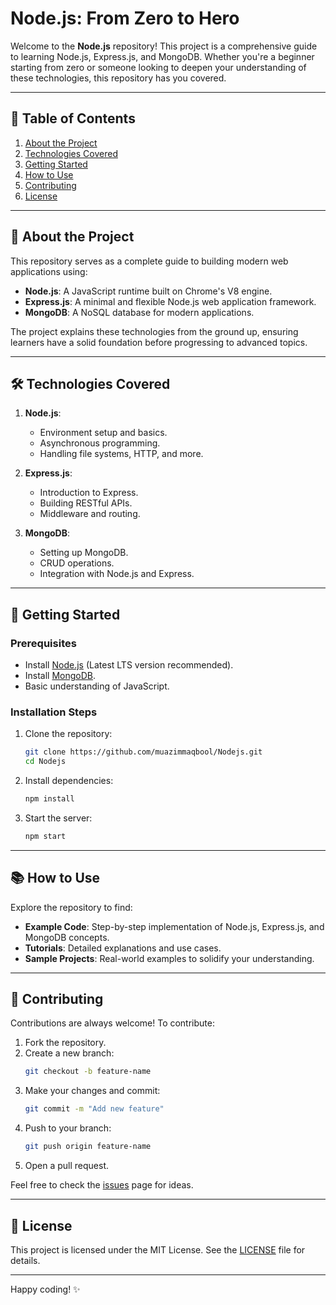 # Node.js: From Zero to Hero

Welcome to the **Node.js** repository! This project is a comprehensive guide to learning Node.js, Express.js, and MongoDB. Whether you're a beginner starting from zero or someone looking to deepen your understanding of these technologies, this repository has you covered.

---

## 📖 Table of Contents
1. [About the Project](#about-the-project)
2. [Technologies Covered](#technologies-covered)
3. [Getting Started](#getting-started)
4. [How to Use](#how-to-use)
5. [Contributing](#contributing)
6. [License](#license)

---

## 📜 About the Project

This repository serves as a complete guide to building modern web applications using:
- **Node.js**: A JavaScript runtime built on Chrome's V8 engine.
- **Express.js**: A minimal and flexible Node.js web application framework.
- **MongoDB**: A NoSQL database for modern applications.

The project explains these technologies from the ground up, ensuring learners have a solid foundation before progressing to advanced topics.

---

## 🛠️ Technologies Covered

1. **Node.js**:
   - Environment setup and basics.
   - Asynchronous programming.
   - Handling file systems, HTTP, and more.

2. **Express.js**:
   - Introduction to Express.
   - Building RESTful APIs.
   - Middleware and routing.

3. **MongoDB**:
   - Setting up MongoDB.
   - CRUD operations.
   - Integration with Node.js and Express.

---

## 🚀 Getting Started

### Prerequisites
- Install [Node.js](https://nodejs.org/) (Latest LTS version recommended).
- Install [MongoDB](https://www.mongodb.com/try/download/community).
- Basic understanding of JavaScript.

### Installation Steps
1. Clone the repository:
   ```bash
   git clone https://github.com/muazimmaqbool/Nodejs.git
   cd Nodejs
   ```

2. Install dependencies:
   ```bash
   npm install
   ```

3. Start the server:
   ```bash
   npm start
   ```

---

## 📚 How to Use

Explore the repository to find:
- **Example Code**: Step-by-step implementation of Node.js, Express.js, and MongoDB concepts.
- **Tutorials**: Detailed explanations and use cases.
- **Sample Projects**: Real-world examples to solidify your understanding.

---

## 🤝 Contributing

Contributions are always welcome! To contribute:
1. Fork the repository.
2. Create a new branch:
   ```bash
   git checkout -b feature-name
   ```
3. Make your changes and commit:
   ```bash
   git commit -m "Add new feature"
   ```
4. Push to your branch:
   ```bash
   git push origin feature-name
   ```
5. Open a pull request.

Feel free to check the [issues](https://github.com/muazimmaqbool/Nodejs/issues) page for ideas.

---

## 📄 License

This project is licensed under the MIT License. See the [LICENSE](./LICENSE) file for details.

---

Happy coding! ✨
